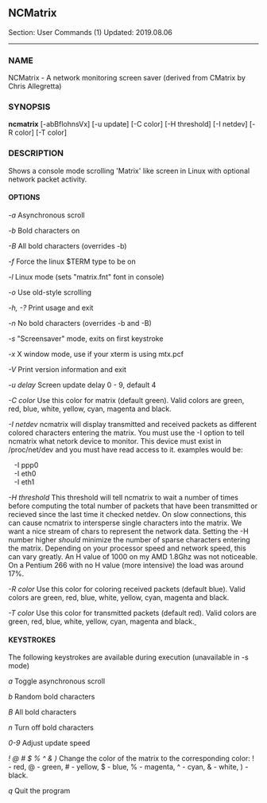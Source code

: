 ## NCMatrix
Section: User Commands (1)
Updated: 2019.08.06
* * *

### NAME
NCMatrix - A network monitoring screen saver (derived from CMatrix by Chris Allegretta)

### SYNOPSIS
**ncmatrix** [-abBflohnsVx] [-u update] [-C color] [-H threshold] [-I netdev] [-R color] [-T color]

### DESCRIPTION
Shows a console mode scrolling 'Matrix' like screen in Linux with optional network packet activity.

#### OPTIONS
_-a_ Asynchronous scroll

_-b_ Bold characters on

_-B_ All bold characters (overrides -b)

_-f_ Force the linux $TERM type to be on

_-l_ Linux mode (sets "matrix.fnt" font in console)

_-o_ Use old-style scrolling

_-h, -?_ Print usage and exit

_-n_ No bold characters (overrides -b and -B)

_-s_ "Screensaver" mode, exits on first keystroke

_-x_ X window mode, use if your xterm is using mtx.pcf

_-V_ Print version information and exit

_-u delay_ Screen update delay 0 - 9, default 4

_-C color_ Use this color for matrix (default green). Valid colors are green, red, blue, white, yellow, cyan, magenta and black.

_-I netdev_ ncmatrix will display transmitted and received packets as different colored characters entering the matrix. You must use the -I option to tell ncmatrix what netork device to monitor. This device must exist in /proc/net/dev and you must have read access to it. examples would be:

   -I ppp0   
   -I eth0   
   -I eth1   

_-H threshold_ This threshold will tell ncmatrix to wait a number of times before computing the total number of packets that have been transmitted or recieved since the last time it checked netdev. On slow connections, this can cause ncmatrix to intersperse single characters into the matrix. We want a nice stream of chars to represent the network data. Setting the -H number higher *should* minimize the number of sparse characters entering the matrix. Depending on your processor speed and network speed, this can vary greatly. An H value of 1000 on my AMD 1.8Ghz was not noticeable. On a Pentium 266 with no H value (more intensive) the load was around 17%.

_-R color_ Use this color for coloring received packets (default blue). Valid colors are green, red, blue, white, yellow, cyan, magenta and black.

_-T color_ Use this color for transmitted packets (default red). Valid colors are green, red, blue, white, yellow, cyan, magenta and black.[ ]()

#### KEYSTROKES
The following keystrokes are available during execution (unavailable in -s mode)

_a_ Toggle asynchronous scroll

_b_ Random bold characters

_B_ All bold characters

_n_ Turn off bold characters

_0-9_ Adjust update speed

_! @ # $ % ^ & )_ Change the color of the matrix to the corresponding color: ! - red, @ - green, # - yellow, $ - blue, % - magenta, ^ - cyan, & - white, ) - black.

_q_ Quit the program
